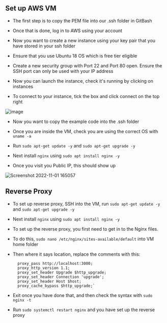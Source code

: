 ## Set up AWS VM

- The first step is to copy the PEM file into our .ssh folder in GitBash

- Once that is done, log in to AWS using your account

- Now you want to create a new instance using your key pair that you have stored in your ssh folder

- Ensure that you use Ubuntu 18 OS which is free tier eligible

- Create a new security group with Port 22 and Port 80 open. Ensure the SSH port can only be used with your IP address

- Now you can launch the instance, check it's running by clicking on instances

- To connect to your instance, tick the box and click connect on the top right

![image](https://user-images.githubusercontent.com/106158041/199291865-92e2a274-bcce-4ada-baed-f8eb5a4b3936.png)

- Now you want to copy the example code into the .ssh folder

- Once you are inside the VM, check you are using the correct OS with `uname -a`

- Run `sudo apt-get update -y` and `sudo apt-get upgrade -y`

- Next install `nginx` using `sudo apt install nginx -y`

- Once you visit you Public IP, this should show up


![Screenshot 2022-11-01 165057](https://user-images.githubusercontent.com/106158041/199290848-1cca8b12-ed29-4263-b703-428b94a00128.png)

## Reverse Proxy

- To set up reverse proxy, SSH into the VM, run `sudo apt-get update -y` and `sudo apt-get upgrade -y`

- Next install `nginx` using `sudo apt install nginx -y`

- To set up the reverse proxy, you first need to get in to the Nginx files.

- To do this, `sudo nano /etc/nginx/sites-available/default` into VM home folder

- Then where it says location, replace the comments with this:

        proxy_pass http://localhost:3000;
        proxy_http_version 1.1;
        proxy_set_header Upgrade $http_upgrade;
        proxy_set_header Connection 'upgrade';
        proxy_set_header Host $host;
        proxy_cache_bypass $http_upgrade;`

- Exit once you have done that, and then check the syntax with `sudo nginx -t`

- Run `sudo systemctl restart nginx` and you have set up the reverse proxy
